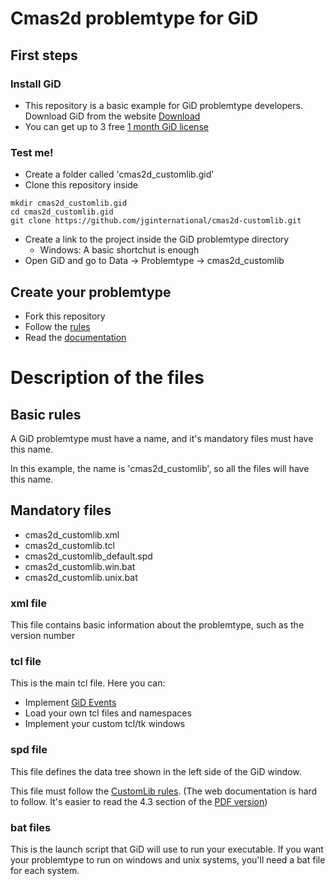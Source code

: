 # Cmas2d problemtype for GiD

## First steps
### Install GiD
* This repository is a basic example for GiD problemtype developers. Download GiD from the website [Download](http://www.gidhome.com/download/)
* You can get up to 3 free [1 month GiD license](http://www.gidhome.com/purchase/passwords/?Licencetype=1&Periodtime=1)

### Test me!
* Create a folder called 'cmas2d_customlib.gid'
* Clone this repository inside
```
mkdir cmas2d_customlib.gid
cd cmas2d_customlib.gid
git clone https://github.com/jginternational/cmas2d-customlib.git
```
* Create a link to the project inside the GiD problemtype directory
    * Windows: A basic shortchut is enough
* Open GiD and go to Data -> Problemtype -> cmas2d_customlib

## Create your problemtype
* Fork this repository
* Follow the [rules](#Description_of_the_files)
* Read the [documentation](http://www.gidhome.com/documents/customizationmanual/PROBLEMTYPE%20SYSTEM)

# Description of the files

## Basic rules
A GiD problemtype must have a name, and it's mandatory files must have this name.

In this example, the name is 'cmas2d_customlib', so all the files will have this name.

## Mandatory files
* cmas2d_customlib.xml
* cmas2d_customlib.tcl
* cmas2d_customlib_default.spd
* cmas2d_customlib.win.bat
* cmas2d_customlib.unix.bat

### xml file
This file contains basic information about the problemtype, such as the version number

### tcl file
This is the main tcl file. Here you can:
* Implement [GiD Events](http://www.gidhome.com/documents/customizationmanual/TCL+AND+TK+EXTENSION/Event+procedures)
* Load your own tcl files and namespaces
* Implement your custom tcl/tk windows

### spd file
This file defines the data tree shown in the left side of the GiD window.

This file must follow the [CustomLib rules](http://www.gidhome.com/documents/customizationmanual/PROBLEMTYPE+SYSTEM/Data+tree+fields). (The web documentation is hard to follow. It's easier to read the 4.3 section of the [PDF version](https://web.cimne.upc.edu/users/fjgarate/downloads/GiD_13_Customization_Manual.pdf#page=12))

### bat files
This is the launch script that GiD will use to run your executable.
If you want your problemtype to run on windows and unix systems, you'll need a bat file for each system.
